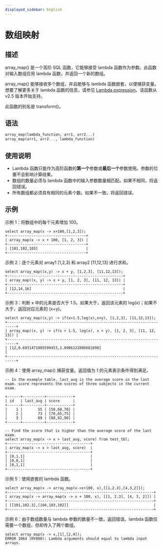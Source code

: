 ```yaml
---
displayed_sidebar: English
---
```


# 数组映射

## 描述

array_map() 是一个高阶 SQL 函数，它能够接受 lambda 函数作为参数。此函数对输入数组应用 lambda 函数，并返回一个新的数组。

array_map() 能够接收多个数组，并且能够与 lambda 函数嵌套，以便捕获变量。想要了解更多关于 lambda 函数的信息，请参见 [Lambda expression](../Lambda_expression.md)。该函数从 v2.5 版本开始支持。

此函数的别名是 transform()。

## 语法

```Haskell
array_map(lambda_function, arr1, arr2...)
array_map(arr1, arr2..., lambda_function)
```

## 使用说明

- Lambda 函数只能作为高阶函数的**第一个**参数或**最后一个**参数使用。参数的位置不会影响计算结果。
- 数组的数量必须与 lambda 函数中的输入参数数量相匹配。如果不相同，将返回错误。
- 所有数组都必须具有相同的元素个数。如果不一致，将返回错误。

## 示例

示例 1：将数组中的每个元素增加 100。

```Plain
select array_map(x -> x+100,[1,2,3]);
+------------------------------------+
| array_map(x -> x + 100, [1, 2, 3]) |
+------------------------------------+
| [101,102,103]                      |
+------------------------------------+
```

示例 2：逐个元素对 array1 [1,2,3] 和 array2 [11,12,13] 进行求和。

```Plain
select array_map((x,y) -> x + y, [1,2,3], [11,12,13]);
+-----------------------------------------------------+
| array_map((x, y) -> x + y, [1, 2, 3], [11, 12, 13]) |
+-----------------------------------------------------+
| [12,14,16]                                          |
+-----------------------------------------------------+
```

示例 3：判断 x 中的元素是否大于 1.5。如果大于，返回该元素的 log(x)；如果不大于，返回对应元素的 (x+y)。

```Plain
select array_map((x,y) -> if(x>1.5,log(x),x+y), [1,2,3], [11,12,13]);
+--------------------------------------------------------------------------+
| array_map((x, y) -> if(x > 1.5, log(x), x + y), [1, 2, 3], [11, 12, 13]) |
+--------------------------------------------------------------------------+
| [12,0.6931471805599453,1.0986122886681098]                               |
+--------------------------------------------------------------------------+
```

示例 4：使用 array_map() 捕获变量。返回值为 1 的元素表示条件得到满足。

```Plain
-- In the example table, last_avg is the average score in the last exam. score represents the scores of three subjects in the current exam.

+------+----------+------------+
| id   | last_avg | score      |
+------+----------+------------+
|    1 |       55 | [50,60,70] |
|    2 |       73 | [70,65,75] |
|    3 |       89 | [88,92,90] |
+------+----------+------------+

-- Find the score that is higher than the average score of the last exam.
select array_map(x -> x > last_avg, score) from test_tbl;
+--------------------------------------+
| array_map(x -> x > last_avg, score)  |
+--------------------------------------+
| [0,1,1]                              |
| [0,0,1]                              |
| [0,1,1]                              |
+--------------------------------------+
```

示例 5：使用嵌套的 lambda 函数。

```Plain
select array_map(x -> array_map(x->x+100, x),[[1,2.3],[4,3,2]]);
+-------------------------------------------------------------------+
| array_map(x -> array_map(x -> x + 100, x), [[1, 2.3], [4, 3, 2]]) |
+-------------------------------------------------------------------+
| [[101,102.3],[104,103,102]]                                       |
+-------------------------------------------------------------------+
```

示例 6：由于数组数量与 lambda 参数的数量不一致，返回错误。lambda 函数仅需要一个数组，但却传入了两个数组。

```Plain
select array_map(x -> x,[1],[2,4]);
ERROR 1064 (HY000): Lambda arguments should equal to lambda input arrays.
```
